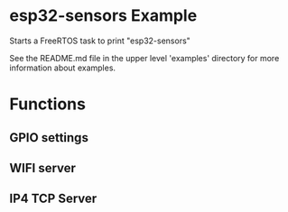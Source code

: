 # esp32-sensors Example

Starts a FreeRTOS task to print "esp32-sensors"

See the README.md file in the upper level 'examples' directory for more information about examples.


# Functions
## GPIO settings


## WIFI server

## IP4 TCP Server





